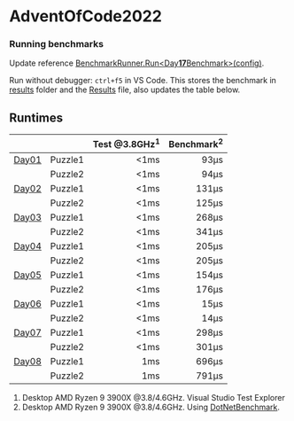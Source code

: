 # AdventOfCode2022

### Running benchmarks
Update reference [BenchmarkRunner.Run<Day**17**Benchmark>(config)](AdventOfCodeBenchmark/Program.cs).

Run without debugger: `ctrl+f5` in VS Code. This stores the benchmark in [results](AdventOfCodeBenchmark\BenchmarkDotNet.Artifacts\results) folder and the [Results](Results.json) file, also updates the table below.

## Runtimes
<!--ResultTableStart-->
|                                |         | Test @3.8GHz<sup>1</sup> | Benchmark<sup>2</sup> |
|--------------------------------|---------|-------------------------:|----------------------:|
| [Day01](AdventOfCode/Day01.cs) | Puzzle1 |                     <1ms |                  93μs |
|                                | Puzzle2 |                     <1ms |                  94μs |
| [Day02](AdventOfCode/Day02.cs) | Puzzle1 |                     <1ms |                 131μs |
|                                | Puzzle2 |                     <1ms |                 125μs |
| [Day03](AdventOfCode/Day03.cs) | Puzzle1 |                     <1ms |                 268μs |
|                                | Puzzle2 |                     <1ms |                 341μs |
| [Day04](AdventOfCode/Day04.cs) | Puzzle1 |                     <1ms |                 205μs |
|                                | Puzzle2 |                     <1ms |                 205μs |
| [Day05](AdventOfCode/Day05.cs) | Puzzle1 |                     <1ms |                 154μs |
|                                | Puzzle2 |                     <1ms |                 176μs |
| [Day06](AdventOfCode/Day06.cs) | Puzzle1 |                     <1ms |                  15μs |
|                                | Puzzle2 |                     <1ms |                  14μs |
| [Day07](AdventOfCode/Day07.cs) | Puzzle1 |                     <1ms |                 298μs |
|                                | Puzzle2 |                     <1ms |                 301μs |
| [Day08](AdventOfCode/Day08.cs) | Puzzle1 |                      1ms |                 696μs |
|                                | Puzzle2 |                      1ms |                 791μs |
<!--ResultTableEnd-->

1) Desktop AMD Ryzen 9 3900X @3.8/4.6GHz. Visual Studio Test Explorer
2) Desktop AMD Ryzen 9 3900X @3.8/4.6GHz. Using [DotNetBenchmark](https://github.com/dotnet/BenchmarkDotNet).